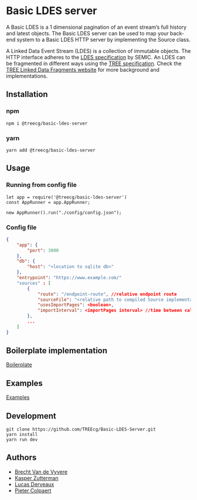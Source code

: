 # Basic LDES server

A Basic LDES is a 1 dimensional pagination of an event stream’s full history and latest objects. The Basic LDES server can be used to map your back-end system to a Basic LDES HTTP server by implementing the Source class.

A Linked Data Event Stream (LDES) is a collection of immutable objects. The HTTP interface adheres to the [LDES specification](https://w3id.org/ldes/specification) by SEMIC. An LDES can be fragmented in different ways using the [TREE specification](https://w3id.org/tree/specification). Check the [TREE Linked Data Fragments website](https://tree.linkeddatafragments.org) for more background and implementations.

## Installation
### npm
```
npm i @treecg/basic-ldes-server
```

### yarn
```
yarn add @treecg/basic-ldes-server
```

## Usage

### Running from config file
```
let app = require('@treecg/basic-ldes-server')
const AppRunner = app.AppRunner;

new AppRunner().run("./config/config.json");
```

### Config file
``` json
{
    "app": {
        "port": 3000
    },
    "db": {
        "host": "<location to sqlite db>"
    },
    "entrypoint": "https://www.example.com/"
    "sources" : [ 
        {
            "route": "/endpoint-route", //relative endpoint route
            "sourceFile": "<relative path to compiled Source implementation in dist folder>",
            "usesImportPages": <boolean>,
            "importInterval": <importPages interval> //time between calls to importPages
        },
        ...
    ]
}
```

## Boilerplate implementation
[Boilerplate](https://github.com/TREEcg/Basic-LDES-Server/tree/main/Boilerplate)

## Examples
[Examples](https://github.com/TREEcg/Basic-LDES-Server/tree/main/Examples)

## Development
```
git clone https://github.com/TREEcg/Basic-LDES-Server.git 
yarn install
yarn run dev
```

## Authors
- [Brecht Van de Vyvere](https://github.com/brechtvdv)
- [Kasper Zutterman](https://github.com/KasperZutterman)
- [Lucas Derveaux](https://github.com/lucasderveaux)
- [Pieter Colpaert](https://github.com/pietercolpaert)
